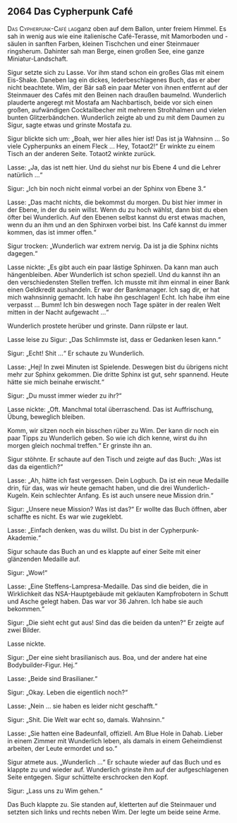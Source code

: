 ## **2064** Das Cypherpunk Café

<span style="font-variant:small-caps;">Das Cypherpunk-Café lag</span>ganz oben auf dem Ballon, unter freiem Himmel.
Es sah in wenig aus wie eine italienische Café-Terasse, mit Mamorboden und -säulen in sanften Farben, kleinen Tischchen und einer Steinmauer ringsherum.
Dahinter sah man Berge, einen großen See, eine ganze Miniatur-Landschaft.

Sigur setzte sich zu Lasse.
Vor ihm stand schon ein großes Glas mit einem Eis-Shake.
Daneben lag ein dickes, lederbeschlagenes Buch, das er aber nicht beachtete.
Wim, der Bär saß ein paar Meter von ihnen entfernt auf der Steinmauer des Cafés mit den Beinen nach draußen baumelnd.
Wunderlich plauderte angeregt mit Mostafa am Nachbartisch, beide vor sich einen großen, aufwändigen Cocktailbecher mit mehreren Strohhalmen und vielen bunten Glitzerbändchen.
Wunderlich zeigte ab und zu mit dem Daumen zu Sigur, sagte etwas und grinste Mostafa zu.

Sigur blickte sich um: „Boah, wer hier alles hier ist!
Das ist ja Wahnsinn ... So viele Cypherpunks an einem Fleck ... Hey, Totaot2!“ Er winkte zu einem Tisch an der anderen Seite.
Totaot2 winkte zurück.

Lasse: „Ja, das ist nett hier.
Und du siehst nur bis Ebene 4 und die Lehrer natürlich ...“

Sigur: „Ich bin noch nicht einmal vorbei an der Sphinx von Ebene 3.“

Lasse: „Das macht nichts, die bekommst du morgen.
Du bist hier immer in der Ebene, in der du sein willst.
Wenn du zu hoch wählst, dann bist du eben öfter bei Wunderlich.
Auf den Ebenen selbst kannst du erst etwas machen, wenn du an ihm und an den Sphinxen vorbei bist.
Ins Café kannst du immer kommen, das ist immer offen.“

Sigur trocken: „Wunderlich war extrem nervig.
Da ist ja die Sphinx nichts dagegen.“

Lasse nickte: „Es gibt auch ein paar lästige Sphinxen.
Da kann man auch hängenbleiben.
Aber Wunderlich ist schon speziell.
Und du kannst ihn an den verschiedensten Stellen treffen.
Ich musste mit ihm einmal in einer Bank einen Geldkredit aushandeln.
Er war der Bankmanager.
Ich sag dir, er hat mich wahnsinnig gemacht.
Ich habe ihn geschlagen!
Echt.
Ich habe ihm eine verpasst ...
Bumm!
Ich bin deswegen noch Tage später in der realen Welt mitten in der Nacht aufgewacht ...“

Wunderlich prostete herüber und grinste.
Dann rülpste er laut.

Lasse leise zu Sigur: „Das Schlimmste ist, dass er Gedanken lesen kann.“

Sigur: „Echt! Shit ...“ Er schaute zu Wunderlich.

Lasse: „Hej!
In zwei Minuten ist Spielende.
Deswegen bist du übrigens nicht mehr zur Sphinx gekommen.
Die dritte Sphinx ist gut, sehr spannend.
Heute hätte sie mich beinahe erwischt.“

Sigur: „Du musst immer wieder zu ihr?“

Lasse nickte: „Oft.
Manchmal total überraschend.
Das ist Auffrischung, Übung, beweglich bleiben.

Komm, wir sitzen noch ein bisschen rüber zu Wim.
Der kann dir noch ein paar Tipps zu Wunderlich geben.
So wie ich dich kenne, wirst du ihn morgen gleich nochmal treffen.“ Er grinste ihn an.

Sigur stöhnte.
Er schaute auf den Tisch und zeigte auf das Buch: „Was ist das da eigentlich?“

Lasse: „Ah, hätte ich fast vergessen.
Dein Logbuch.
Da ist ein neue Medaille drin, für das, was wir heute gemacht haben, und die drei Wunderlich-Kugeln.
Kein schlechter Anfang.
Es ist auch unsere neue Mission drin.“

Sigur: „Unsere neue Mission?
Was ist das?“  Er wollte das Buch öffnen, aber schaffte es nicht.
Es war wie zugeklebt.

Lasse: „Einfach denken, was du willst.
Du bist in der Cypherpunk-Akademie.“

Sigur schaute das Buch an und es klappte auf einer Seite mit einer glänzenden Medaille auf.

Sigur: „Wow!“

Lasse: „Eine Steffens-Lampresa-Medaille.
Das sind die beiden, die in Wirklichkeit das NSA-Hauptgebäude mit geklauten Kampfrobotern in Schutt und Asche gelegt haben.
Das war vor 36 Jahren.
Ich habe sie auch bekommen.“

Sigur: „Die sieht echt gut aus!
Sind das die beiden da unten?“ Er zeigte auf zwei Bilder.

Lasse nickte.

Sigur: „Der eine sieht brasilianisch aus.
Boa, und der andere hat eine Bodybuilder-Figur.
Hej.“

Lasse: „Beide sind Brasilianer.“

Sigur: „Okay. Leben die eigentlich noch?“

Lasse: „Nein ... sie haben es leider nicht geschafft.“

Sigur: „Shit.
Die Welt war echt so, damals. Wahnsinn.“

Lasse: „Sie hatten eine Badeunfall, offiziell.
Am Blue Hole in Dahab.
Lieber in einem Zimmer mit Wunderlich leben, als damals in einem Geheimdienst arbeiten, der Leute ermordet und so.“

Sigur atmete aus. „Wunderlich ...“ Er schaute wieder auf das Buch und es klappte zu und wieder auf.
Wunderlich grinste ihm auf der aufgeschlagenen Seite entgegen.
Sigur schüttelte erschrocken den Kopf.

Sigur: „Lass uns zu Wim gehen.“

Das Buch klappte zu. Sie standen auf, kletterten auf die Steinmauer und setzten sich links und rechts neben Wim.
Der legte um beide seine Arme.

